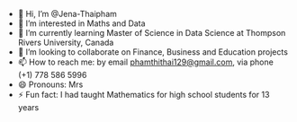 - 👋 Hi, I’m @Jena-Thaipham
- 👀 I’m interested in Maths and Data
- 🌱 I’m currently learning Master of Science in Data Science at Thompson Rivers University, Canada
- 💞️ I’m looking to collaborate on Finance, Business and Education projects
- 📫 How to reach me: by email phamthithai129@gmail.com, via phone (+1) 778 586 5996
- 😄 Pronouns: Mrs
- ⚡ Fun fact: I had taught Mathematics for high school students for 13 years

<!---
Jena-Thaipham/Jena-Thaipham is a ✨ special ✨ repository because its `README.md` (this file) appears on your GitHub profile.
You can click the Preview link to take a look at your changes.
--->
